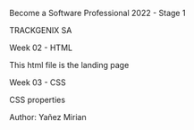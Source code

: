 Become a Software Professional 2022 - Stage 1

TRACKGENIX SA

Week 02 - HTML

This html file is the landing page

Week 03 - CSS

CSS properties

Author: Yañez Mirian